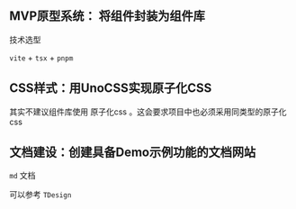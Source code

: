 
##  MVP原型系统： 将组件封装为组件库

技术选型

`vite` + `tsx` + `pnpm`

## CSS样式：用UnoCSS实现原子化CSS

其实不建议组件库使用 原子化css 。这会要求项目中也必须采用同类型的原子化css

## 文档建设：创建具备Demo示例功能的文档网站

`md` 文档

可以参考 `TDesign`


